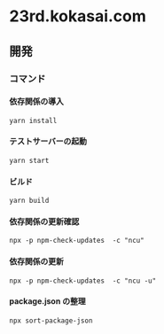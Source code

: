 # 23rd.kokasai.com

## 開発

### コマンド

#### 依存関係の導入
```shell
yarn install
```

#### テストサーバーの起動
```shell
yarn start
```

#### ビルド
```shell
yarn build
```

#### 依存関係の更新確認
```shell
npx -p npm-check-updates  -c "ncu"
```

#### 依存関係の更新
```shell
npx -p npm-check-updates  -c "ncu -u"
```

#### package.json の整理
```shell
npx sort-package-json
```
